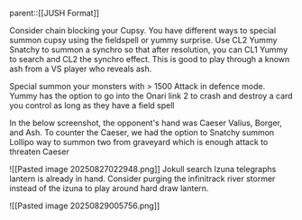 parent::[[JUSH Format]]

Consider chain blocking your Cupsy. You have different ways to special summon cupsy using the fieldspell or yummy surprise. Use CL2 Yummy Snatchy to summon a synchro so that after resolution, you can CL1 Yummy to search and CL2 the synchro effect. This is good to play through a known ash from a VS player who reveals ash.

Special summon your monsters with > 1500 Attack in defence mode. Yummy has the option to go into the Onari link 2 to crash and destroy a card you control as long as they have a field spell

In the below screenshot, the opponent's hand was Caeser Valius, Borger, and Ash. To counter the Caeser, we had the option to Snatchy summon Lollipo way to summon two from graveyard which is enough attack to threaten Caeser

![[Pasted image 20250827022948.png]]
Jokull search Izuna telegraphs lantern is already in hand. Consider purging the infinitrack river stormer instead of the izuna to play around hard draw lantern.

![[Pasted image 20250829005756.png]]